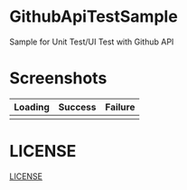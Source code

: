 # GithubApiTestSample
Sample for Unit Test/UI Test with Github API

# Screenshots

|Loading|Success|Failure|
|----|----|----|
|[](SS/ss_loading.png)|[](SS/ss_success.png)|[](SS/ss_failure.png)|

# LICENSE
[LICENSE](LICENSE)
